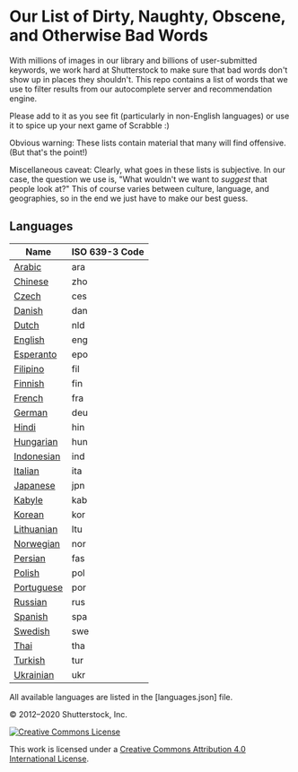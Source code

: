 # Our List of Dirty, Naughty, Obscene, and Otherwise Bad Words #

With millions of images in our library and billions of user-submitted keywords, we work hard at Shutterstock to make sure that bad words don't show up in places they shouldn't.  This repo contains a list of words that we use to filter results from our autocomplete server and recommendation engine.

Please add to it as you see fit (particularly in non-English languages) or use it to spice up your next game of Scrabble :)

Obvious warning: These lists contain material that many will find offensive.  (But that's the point!)

Miscellaneous caveat: Clearly, what goes in these lists is subjective.  In our case, the question we use is, "What wouldn't we want to *suggest* that people look at?"  This of course varies between culture, language, and geographies, so in the end we just have to make our best guess.

## Languages

| Name                            | ISO 639-3 Code    |
| ------------------------------- | ----------------- |
| [Arabic](ara)                   | ara               |
| [Chinese](zho)                  | zho               |
| [Czech](ces)                    | ces               |
| [Danish](dan)                   | dan               |
| [Dutch](nld)                    | nld               |
| [English](eng)                  | eng               |
| [Esperanto](epo)                | epo               |
| [Filipino](fil)                 | fil               |
| [Finnish](fin)                  | fin               |
| [French](fra)                   | fra               |
| [German](deu)                   | deu               |
| [Hindi](hin)                    | hin               |
| [Hungarian](hun)                | hun               |
| [Indonesian](ind)               | ind               |
| [Italian](ita)                  | ita               |
| [Japanese](jpn)                 | jpn               |
| [Kabyle](kab)                   | kab               |
| [Korean](kor)                   | kor               |
| [Lithuanian](ltu)               | ltu               |
| [Norwegian](nor)                | nor               |
| [Persian](fas)                  | fas               |
| [Polish](pol)                   | pol               |
| [Portuguese](por)               | por               |
| [Russian](rus)                  | rus               |
| [Spanish](spa)                  | spa               |
| [Swedish](swe)                  | swe               |
| [Thai](tha)                     | tha               |
| [Turkish](tur)                  | tur               |
| [Ukrainian](ukr)                | ukr               |

All available languages are listed in the [languages.json] file.

© 2012–2020 Shutterstock, Inc.

[![Creative Commons License](http://i.creativecommons.org/l/by/4.0/80x15.png)](http://creativecommons.org/licenses/by/4.0/)

This work is licensed under a [Creative Commons Attribution 4.0 International License](http://creativecommons.org/licenses/by/4.0/).
